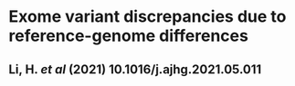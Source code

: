 # Exome variant discrepancies due to reference-genome differences
## Li, H. *et al* (2021) 10.1016/j.ajhg.2021.05.011 
